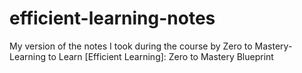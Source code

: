# efficient-learning-notes
My version of the notes I took during the course by Zero to Mastery- Learning to Learn [Efficient Learning]: Zero to Mastery Blueprint
